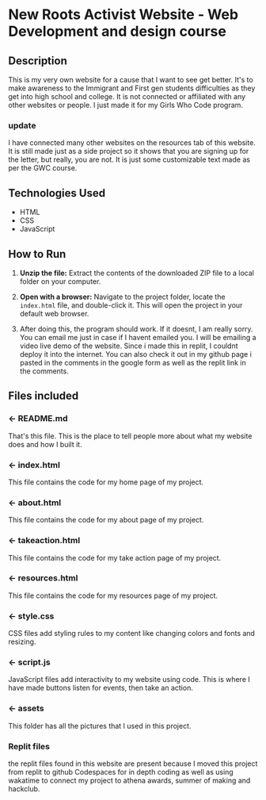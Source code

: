 # New Roots Activist Website - Web Development and design course 

## Description
This is my very own website for a cause that I want to see get better. It's to make awareness to the Immigrant and First gen students difficulties as they get into high school and college. It is not connected or affiliated with any other websites or people. I just made it for my Girls Who Code program. 
### update
I have connected many other websites on the resources tab of this website. It is still made just as a side project so it shows that you are signing up for the letter, but really, you are not. It is just some customizable text made as per the GWC course. 

## Technologies Used
* HTML
* CSS
* JavaScript

## How to Run

1.  **Unzip the file:** Extract the contents of the downloaded ZIP file to a local folder on your computer.
2.  **Open with a browser:** Navigate to the project folder, locate the `index.html` file, and double-click it. This will open the project in your default web browser.

3.  After doing this, the program should work. If it doesnt, I am really sorry. You can email me just in case if I havent emailed you. I will be emailing a video live demo of the website. Since i made this in replit, I couldnt deploy it into the internet. You can also check it out in my github page i pasted in the comments in the google form as well as the replit link in the comments.

## Files included
### ← README.md

That's this file. This is the place to tell people more about what my website does and how I built it. 

### ← index.html

This file contains the code for my home page of my project. 

### ← about.html

This file contains the code for my about page of my project. 

### ← takeaction.html

This file contains the code for my take action page of my project. 

###  ← resources.html

This file contains the code for my resources page of my project. 

### ← style.css

CSS files add styling rules to my content like changing colors and fonts and resizing. 

### ← script.js

JavaScript files add interactivity to my website using code. This is where I have made buttons listen for events, then take an action.

### ← assets

This folder has all the pictures that I used in this project. 

### Replit files

the replit files found in this website are present because I moved this project from replit to github Codespaces for in depth coding as well as using wakatime to connect my project to athena awards, summer of making and hackclub. 

